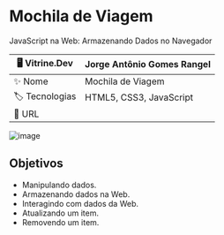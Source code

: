 # Mochila de Viagem

JavaScript na Web: Armazenando Dados no Navegador

| 🖥️ Vitrine.Dev |  Jorge Antônio Gomes Rangel   |
| -------------  | --- |
| :sparkles: Nome        | Mochila de Viagem
| :label: Tecnologias | HTML5, CSS3, JavaScript
| :rocket: URL         | 

<!-- Inserir imagem com a #vitrinedev ao final do link -->
![image](https://github.com/JorgeRangell/Mochila-de-Viagem/assets/101427212/d038b462-80d2-421f-b929-ba3d97c1b492#vitrinedev)


## Objetivos

* Manipulando dados.
* Armazenando dados na Web.
* Interagindo com dados da Web.
* Atualizando um item.
* Removendo um item.
